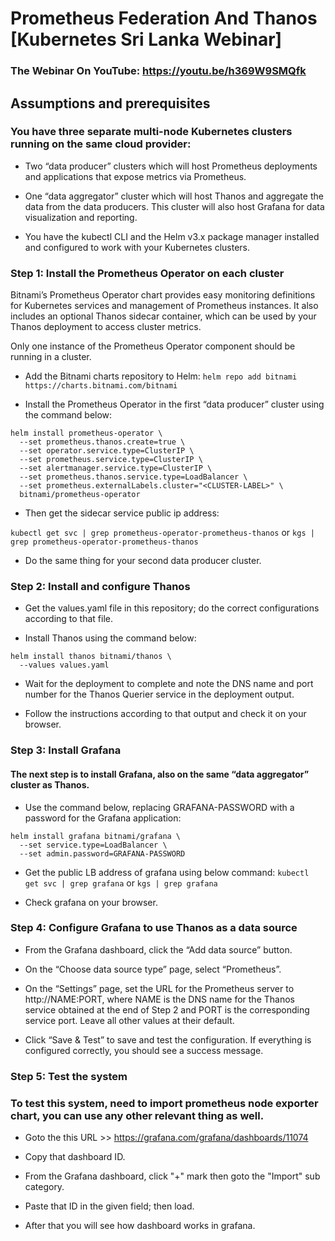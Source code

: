 # Prometheus Federation And Thanos [Kubernetes Sri Lanka Webinar]
### The Webinar On YouTube: https://youtu.be/h369W9SMQfk

## Assumptions and prerequisites

### You have three separate multi-node Kubernetes clusters running on the same cloud provider:

- Two “data producer” clusters which will host Prometheus deployments and applications that expose metrics via Prometheus.

- One “data aggregator” cluster which will host Thanos and aggregate the data from the data producers. This cluster will also host Grafana for data visualization and reporting.

- You have the kubectl CLI and the Helm v3.x package manager installed and configured to work with your Kubernetes clusters.

### Step 1: Install the Prometheus Operator on each cluster

Bitnami’s Prometheus Operator chart provides easy monitoring definitions for Kubernetes services and management of Prometheus instances. It also includes an optional Thanos sidecar container, which can be used by your Thanos deployment to access cluster metrics.

Only one instance of the Prometheus Operator component should be running in a cluster.

- Add the Bitnami charts repository to Helm:
``` helm repo add bitnami https://charts.bitnami.com/bitnami ```

- Install the Prometheus Operator in the first “data producer” cluster using the command below:
```
helm install prometheus-operator \
  --set prometheus.thanos.create=true \
  --set operator.service.type=ClusterIP \
  --set prometheus.service.type=ClusterIP \
  --set alertmanager.service.type=ClusterIP \
  --set prometheus.thanos.service.type=LoadBalancer \
  --set prometheus.externalLabels.cluster="<CLUSTER-LABEL>" \
  bitnami/prometheus-operator
```
- Then get the sidecar service public ip address:

``` kubectl get svc | grep prometheus-operator-prometheus-thanos ``` or ``` kgs | grep prometheus-operator-prometheus-thanos ```

- Do the same thing for your second data producer cluster.

### Step 2: Install and configure Thanos

- Get the values.yaml file in this repository; do the correct configurations according to that file.

- Install Thanos using the command below:

``` 
helm install thanos bitnami/thanos \
  --values values.yaml
```
- Wait for the deployment to complete and note the DNS name and port number for the Thanos Querier service in the deployment output.

- Follow the instructions according to that output and check it on your browser.

### Step 3: Install Grafana
#### The next step is to install Grafana, also on the same “data aggregator” cluster as Thanos.

- Use the command below, replacing GRAFANA-PASSWORD with a password for the Grafana application:
```
helm install grafana bitnami/grafana \
  --set service.type=LoadBalancer \
  --set admin.password=GRAFANA-PASSWORD
```
- Get the public LB address of grafana using below command:
``` kubectl get svc | grep grafana ``` or ``` kgs | grep grafana ```

- Check grafana on your browser.

### Step 4: Configure Grafana to use Thanos as a data source

- From the Grafana dashboard, click the “Add data source” button.

- On the “Choose data source type” page, select “Prometheus”.
    
- On the “Settings” page, set the URL for the Prometheus server to http://NAME:PORT, where NAME is the DNS name for the Thanos service obtained at the end of Step 2 and PORT is the corresponding service port. Leave all other values at their default.

- Click “Save & Test” to save and test the configuration. If everything is configured correctly, you should see a success message.

### Step 5: Test the system
### To test this system, need to import prometheus node exporter chart, you can use any other relevant thing as well.

- Goto the this URL >> https://grafana.com/grafana/dashboards/11074

- Copy that dashboard ID.

- From the Grafana dashboard, click "+" mark then goto the "Import" sub category.

- Paste that ID in the given field; then load.

- After that you will see how dashboard works in grafana.
